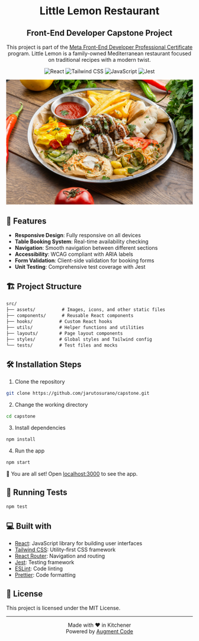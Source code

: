 <h1 align="center">Little Lemon Restaurant</h1>

<h2 align="center">Front-End Developer Capstone Project</h2>

<p align="center">
This project is part of the <a href="https://www.coursera.org/professional-certificates/meta-front-end-developer">Meta Front-End Developer Professional Certificate</a> program. Little Lemon is a family-owned Mediterranean restaurant focused on traditional recipes with a modern twist.
</p>

<p align="center">
    <img src="https://img.shields.io/badge/React-20232A?style=for-the-badge&logo=react&logoColor=61DAFB" alt="React" />
    <img src="https://img.shields.io/badge/Tailwind_CSS-38B2AC?style=for-the-badge&logo=tailwind-css&logoColor=white" alt="Tailwind CSS" />
    <img src="https://img.shields.io/badge/JavaScript-F7DF1E?style=for-the-badge&logo=javascript&logoColor=black" alt="JavaScript" />
    <img src="https://img.shields.io/badge/Jest-C21325?style=for-the-badge&logo=jest&logoColor=white" alt="Jest" />
</p>

![Little Lemon Restaurant Screenshot](src/assets/hero-banner.jpg)

## 🚀 Features

- **Responsive Design**: Fully responsive on all devices
- **Table Booking System**: Real-time availability checking
- **Navigation**: Smooth navigation between different sections
- **Accessibility**: WCAG compliant with ARIA labels
- **Form Validation**: Client-side validation for booking forms
- **Unit Testing**: Comprehensive test coverage with Jest

## 🏗️ Project Structure

```text
src/
├── assets/          # Images, icons, and other static files
├── components/      # Reusable React components
├── hooks/          # Custom React hooks
├── utils/          # Helper functions and utilities
├── layouts/        # Page layout components
├── styles/         # Global styles and Tailwind config
└── tests/          # Test files and mocks
```

## 🛠️ Installation Steps

1. Clone the repository
```bash
git clone https://github.com/jarutosurano/capstone.git
```

2. Change the working directory
```bash
cd capstone
```

3. Install dependencies
```bash
npm install
```

4. Run the app
```bash
npm start
```

🌟 You are all set! Open [localhost:3000](http://localhost:3000) to see the app.

## 🧪 Running Tests

```bash
npm test
```

## 💻 Built with

- [React](https://reactjs.org/): JavaScript library for building user interfaces
- [Tailwind CSS](https://tailwindcss.com/): Utility-first CSS framework
- [React Router](https://reactrouter.com/): Navigation and routing
- [Jest](https://jestjs.io/): Testing framework
- [ESLint](https://eslint.org/): Code linting
- [Prettier](https://prettier.io/): Code formatting

## 📝 License

This project is licensed under the MIT License.

---

<p align="center">
Made with ❤️ in Kitchener<br>
Powered by <a href="https://www.augmentcode.com/">Augment Code</a>
</p>
